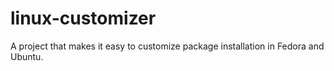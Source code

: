 # linux-customizer

A project that makes it easy to customize package installation in Fedora and Ubuntu.
